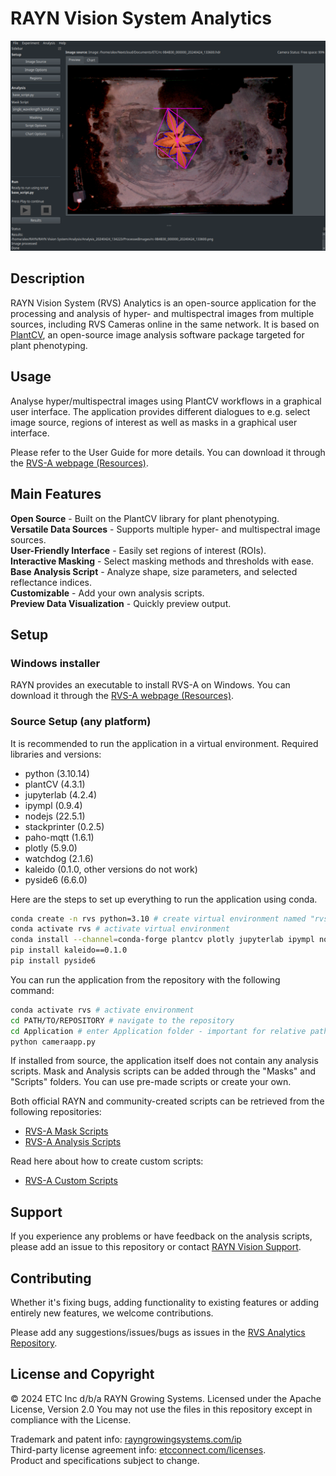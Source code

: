 # RAYN Vision System Analytics

![Screenshot of the RVS-A user interface](img/RVS-A_interface_example.png)

## Description
RAYN Vision System (RVS) Analytics is an open-source application for the processing
and analysis of hyper- and multispectral images from multiple sources, including RVS Cameras
online in the same network. It is based on [PlantCV](https://github.com/danforthcenter/plantcv),
an open-source image analysis software package targeted for plant phenotyping.

## Usage
Analyse hyper/multispectral images using PlantCV workflows in a graphical user interface. The application
provides different dialogues to e.g. select image source, regions of interest as well as masks 
in a graphical user interface.

Please refer to the User Guide for more details. You can download it through the 
[RVS-A webpage (Resources)](https://rayngrowingsystems.com/products/rvs-analytics/).

## Main Features

**Open Source** - Built on the PlantCV library for plant phenotyping.\
**Versatile Data Sources** - Supports multiple hyper- and multispectral image sources.\
**User-Friendly Interface** - Easily set regions of interest (ROIs). \
**Interactive Masking** - Select masking methods and thresholds with ease. \
**Base Analysis Script** - Analyze shape, size parameters, and selected reflectance indices. \
**Customizable** - Add your own analysis scripts. \
**Preview Data Visualization** - Quickly preview output.


## Setup
### Windows installer
RAYN provides an executable to install RVS-A on Windows. You can download it through the 
[RVS-A webpage (Resources)](https://rayngrowingsystems.com/products/rvs-analytics/).

### Source Setup (any platform)

It is recommended to run the application in a virtual environment.
Required libraries and versions:
- python (3.10.14)
- plantCV (4.3.1)
- jupyterlab (4.2.4)
- ipympl (0.9.4)
- nodejs (22.5.1)
- stackprinter (0.2.5)
- paho-mqtt (1.6.1)
- plotly (5.9.0)
- watchdog (2.1.6)
- kaleido (0.1.0, other versions do not work)
- pyside6 (6.6.0)

Here are the steps to set up everything to run the application using conda.

```bash
conda create -n rvs python=3.10 # create virtual environment named "rvs" with python v3.10
conda activate rvs # activate virtual environment
conda install --channel=conda-forge plantcv plotly jupyterlab ipympl nodejs stackprinter paho-mqtt plotly watchdog
pip install kaleido==0.1.0
pip install pyside6
```
You can run the application from the repository with the following command:
```bash
conda activate rvs # activate environment
cd PATH/TO/REPOSITORY # navigate to the repository
cd Application # enter Application folder - important for relative paths
python cameraapp.py
```

If installed from source, the application itself does not contain any analysis scripts. Mask and Analysis scripts can 
be added through the "Masks" and "Scripts" folders. You can use pre-made scripts or create your own. 

Both official RAYN and community-created scripts can be retrieved from the following repositories:
- [RVS-A Mask Scripts](https://github.com/rayngrowingsystems/RVS-A_analysis_scripts)
- [RVS-A Analysis Scripts](https://github.com/rayngrowingsystems/RVS-A_analysis_scripts)

Read here about how to create custom scripts:
- [RVS-A Custom Scripts](https://github.com/rayngrowingsystems/RVS-A_custom_scripts)

## Support
If you experience any problems or have feedback on the analysis scripts, please add an issue to this repository or 
contact [RAYN Vision Support](mailto:RAYNVisionSupport@rayngrowingsystems.com).

## Contributing
Whether it's fixing bugs, adding functionality to existing features or adding entirely new features, we welcome 
contributions.

Please add any suggestions/issues/bugs as issues in the [RVS Analytics Repository](https://github.com/rayngrowingsystems/RVS_Analytics/issues).

## License and Copyright
© 2024 ETC Inc d/b/a RAYN Growing Systems. Licensed under the Apache License, Version 2.0
You may not use the files in this repository except in compliance with the License.

Trademark and patent info: [rayngrowingsystems.com/ip](https://rayngrowingsystems.com/ip/) \
Third-party license agreement info: [etcconnect.com/licenses](https://www.etcconnect.com/licenses/). \
Product and specifications subject to change.

